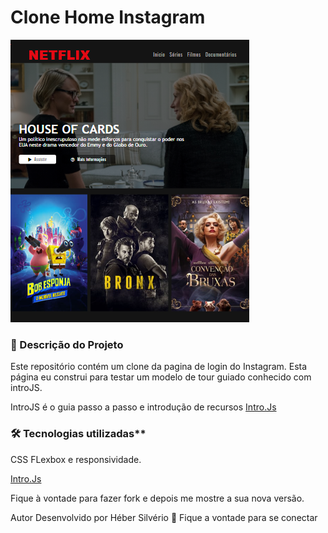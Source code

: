 # Clone Home Instagram

![Netflix clone](https://raw.githubusercontent.com/HeberSilverio/Netflix-clone/main/CloneNetflix.PNG)
### 🎫 Descrição do Projeto 

Este repositório contém um clone da pagina de login do Instagram. Esta página eu construi para testar um modelo de tour guiado conhecido com introJS.

IntroJS é o guia passo a passo e introdução de recursos [Intro.Js](https://introjs.com/)

### 🛠️ Tecnologias utilizadas**

CSS FLexbox e responsividade.

[Intro.Js](https://introjs.com/)

Fique à vontade para fazer fork e depois me mostre a sua nova versão.



Autor Desenvolvido por Héber Silvério 👋 Fique a vontade para se conectar